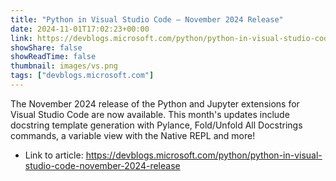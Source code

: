 ```yaml
---
title: "Python in Visual Studio Code – November 2024 Release"
date: 2024-11-01T17:02:23+00:00
link: https://devblogs.microsoft.com/python/python-in-visual-studio-code-november-2024-release
showShare: false
showReadTime: false
thumbnail: images/vs.png
tags: ["devblogs.microsoft.com"]
---
```

The November 2024 release of the Python and Jupyter extensions for Visual Studio Code are now available. This month's updates include docstring template generation with Pylance, Fold/Unfold All Docstrings commands, a variable view with the Native REPL and more!

- Link to article: https://devblogs.microsoft.com/python/python-in-visual-studio-code-november-2024-release